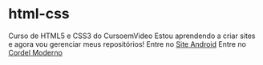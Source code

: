 # html-css
 
Curso de HTML5 e CSS3 do CursoemVideo
 Estou aprendendo a criar sites e agora vou gerenciar meus repositórios!
 Entre no <a href="https://jonasvlima.github.io/html-css/desafios/d010/android"> Site Android</a>
 Entre no <a href="https://jonasvlima.github.io/html-css/desafios/  d012/">Cordel Moderno</a>
